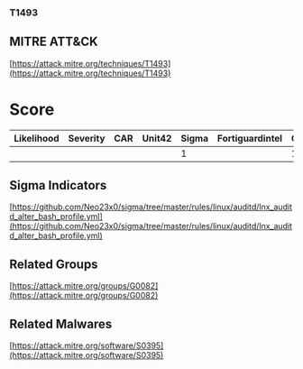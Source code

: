 
### T1493
## MITRE ATT&CK
[https://attack.mitre.org/techniques/T1493](https://attack.mitre.org/techniques/T1493)

# Score

| Likelihood | Severity | CAR | Unit42 | Sigma | Fortiguardintel | Groups | Malwares | Tools |
| ---------- | -------- | --- | ------ | ----- | --------------- | ---  | --- | --- |
 |   |   |   |   | 1 |   | 1 | 1 |   |



## Sigma Indicators

[https://github.com/Neo23x0/sigma/tree/master/rules/linux/auditd/lnx_auditd_alter_bash_profile.yml](https://github.com/Neo23x0/sigma/tree/master/rules/linux/auditd/lnx_auditd_alter_bash_profile.yml)
[]()


## Related Groups

[https://attack.mitre.org/groups/G0082](https://attack.mitre.org/groups/G0082)
[]()


## Related Malwares

[https://attack.mitre.org/software/S0395](https://attack.mitre.org/software/S0395)
[]()
